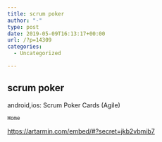 ```yaml
---
title: scrum poker
author: "-"
type: post
date: 2019-05-09T16:13:17+00:00
url: /?p=14309
categories:
  - Uncategorized

---
```

## scrum poker
android,ios: Scrum Poker Cards (Agile)


  
    Home
  


https://artarmin.com/embed/#?secret=jkb2vbmib7